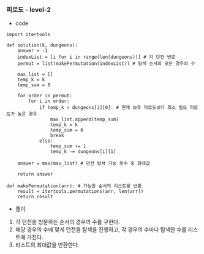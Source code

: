 ### 피로도 - level-2

- code 
```
import itertools

def solution(k, dungeons):
    answer = -1
    indexList = [i for i in range(len(dungeons))] # 각 던전 번호
    permut = list(makePermutation(indexList)) # 탐색 순서의 모든 경우의 수
    
    max_list = []
    temp_k = k
    temp_sum = 0

    for order in permut:
        for i in order:
            if temp_k < dungeons[i][0]: # 현재 보유 피로도보다 최소 필요 피로도가 높은 경우
                max_list.append(temp_sum)
                temp_k = k
                temp_sum = 0
                break
            else:
                temp_sum += 1
                temp_k -= dungeons[i][1]

    answer = max(max_list) # 던전 탐색 가능 횟수 중 최대값
    
    return answer

def makePermutation(arr): # 가능한 순서의 리스트를 반환
    result = itertools.permutations(arr, len(arr))
    return result
```

- 풀이

1. 각 던전을 방문하는 순서의 경우의 수를 구한다.
2. 해당 경우의 수에 맞게 던전을 탐색을 진행하고, 각 경우의 수마다 탐색한 수를 리스트에 가진다.
3. 리스트의 최대값을 반환한다.
